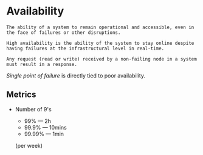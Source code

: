 # Availability

~~~admonish note title="Generic definition"
The ability of a system to remain operational and accessible, even in the face of failures or other disruptions.
~~~

~~~admonish note title="Definition 2"
High availability is the ability of the system to stay online despite having failures at the infrastructural level in real-time.
~~~

~~~admonish note title="CAP theorem definition"
Any request (read or write) received by a non-failing node in a system must result in a response.
~~~

_Single point of failure_ is directly tied to poor availability. 

## Metrics

* Number of 9's

  * 99% — 2h
  * 99.9% — 10mins
  * 99.99% — 1min

  (per week)
